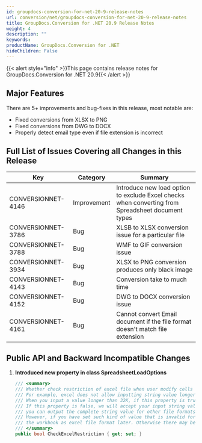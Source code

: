 ```yaml
---
id: groupdocs-conversion-for-net-20-9-release-notes
url: conversion/net/groupdocs-conversion-for-net-20-9-release-notes
title: GroupDocs.Conversion for .NET 20.9 Release Notes
weight: 4
description: ""
keywords: 
productName: GroupDocs.Conversion for .NET
hideChildren: False
---
```

{{< alert style="info" >}}This page contains release notes for GroupDocs.Conversion for .NET 20.9{{< /alert >}}

## Major Features

There are 5+ improvements and bug-fixes in this release, most notable are:

*   Fixed conversions from XLSX to PNG
*   Fixed conversions from DWG to DOCX 
*   Properly detect email type even if file extension is incorrect

## Full List of Issues Covering all Changes in this Release


| Key | Category | Summary |
| --- | --- | --- |
| CONVERSIONNET-4146 |	Improvement | Introduce new load option to exclude Excel checks when converting from Spreadsheet document types |
| CONVERSIONNET-3786 |	Bug	        | XLSB to XLSX conversion issue for a particular file |
| CONVERSIONNET-3788 |	Bug	        | WMF to GIF conversion issue |
| CONVERSIONNET-3934 |	Bug	        | XLSX to PNG conversion produces only black image |
| CONVERSIONNET-4143 |	Bug	        | Conversion take to much time |
| CONVERSIONNET-4152 |	Bug	        | DWG to DOCX conversion issue |
| CONVERSIONNET-4161 |	Bug	        | Cannot convert Email document if the file format doesn't match file extension |


## Public API and Backward Incompatible Changes

1.  **Introduced new property in class SpreadsheetLoadOptions**
    
    ```csharp
    /// <summary>
    /// Whether check restriction of excel file when user modify cells related objects.
    /// For example, excel does not allow inputting string value longer than 32K.
    /// When you input a value longer than 32K, if this property is true, you will get an Exception.
    /// If this property is false, we will accept your input string value as the cell's value so that later
    /// you can output the complete string value for other file formats such as CSV.
    /// However, if you have set such kind of value that is invalid for excel file format, you should not save
    /// the workbook as excel file format later. Otherwise there may be unexpected error for the generated excel file.
    /// </summary>
    public bool CheckExcelRestriction { get; set; }  
    ```
